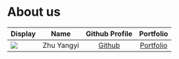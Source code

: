 # About us

Display |    Name    |             Github Profile              | Portfolio 
--------|:----------:|:---------------------------------------:|:---------:
![](https://via.placeholder.com/100.png?text=Photo) | Zhu Yangyi | [Github](https://github.com/yangyi-zhu) | [Portfolio](docs/team/johndoe.md)